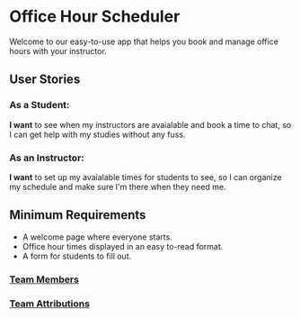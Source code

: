 
# Office Hour Scheduler
Welcome to our easy-to-use app that helps you book and manage office hours with your instructor.

## User Stories
### As a Student:
**I want** to see when my instructors are avaialable and book a time to chat, so I can get help with my studies without any fuss.

### As an Instructor:
**I want** to set up my avaialable times for students to see, so I can organize my schedule and make sure I'm there when they need me.

## Minimum Requirements

- A welcome page where everyone starts.
- Office hour times displayed in an easy to-read format.
- A form for students to fill out.

### [Team Members](https://github.com/LoganBeckman21/congenial-barnacle-Group4/wiki/Team-Attributions)
### [Team Attributions](https://github.com/LoganBeckman21/congenial-barnacle-Group4/wiki/Team-Attributions)




